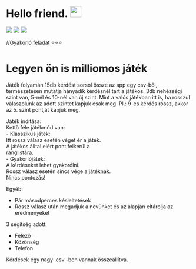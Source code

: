 # Hello friend. <img src="https://raw.githubusercontent.com/MartinHeinz/MartinHeinz/master/wave.gif" width="30px"> 
![](https://img.shields.io/badge/Language-C-informational?style=flat&logo=<LOGO_NAME>&logoColor=white&color=2bbc8a) ![](https://img.shields.io/badge/Practice-informational?style=flat&logo=<LOGO_NAME>&logoColor=white&color=dbde31) ![](https://img.shields.io/badge/Exam-informational?style=flat&logo=<LOGO_NAME>&logoColor=white&color=3240a8)

//Gyakorló feladat ⭐⭐⭐

# Legyen ön is milliomos játék
Játék folyamán 15db kérdést sorsol össze az app egy csv-ből, természetesen mutatja hányadik kérdésnél tart a játékos. 3db nehézségi szint van, 5-nél és 10-nél van új szint.
Mint a valós játékban itt is, ha rosszul válaszolunk az adott szintet kapjuk csak meg. Pl.: 9-es kérdés rossz, akkor az 5. szint pontját kapjuk meg. 

Játék indítása:                                           
      Kettő féle játékmód van:                            
      - Klasszikus játék:                                 
              Itt rossz válasz esetén véget ér a játék.   
              A játékos álltal elért pont felkerül a      
              ranglistára.                                
      - Gyakorlójáték:                                    
              A kérdéseket lehet gyakorólni.              
              Rossz válasz esetén sincs vége a játéknak.  
              Nincs pontozás!


Egyéb:
- Pár másodperces késleltetések
- Rossz válasz után megadjuk a nevünket és az alapján eltárolja az eredményeket

3 segítség adott:
- Felező 
- Közönség
- Telefon

Kérdések egy nagy .csv -ben vannak összeállítva.
